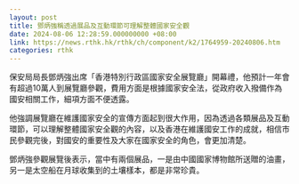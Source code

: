 ```yaml
---
layout: post
title: 鄧炳強稱透過展品及互動環節可理解整體國家安全觀
date: 2024-08-06 12:28:59.000000000 +08:00
link: https://news.rthk.hk/rthk/ch/component/k2/1764959-20240806.htm
categories: rthk
---
```


保安局局長鄧炳強出席「香港特別行政區國家安全展覽廳」開幕禮，他預計一年會有超過10萬人到展覽廳參觀，費用方面是根據國家安全法，從政府收入撥備作為國安相關工作，細項方面不便透露。

他強調展覽廳在維護國家安全的宣傳方面起到很大作用，因為透過各類展品及互動環節，可以理解整體國家安全觀的內容，以及香港在維護國安工作的成就，相信市民參觀完後，對國安的重要性及大家在國家安全的角色，會更加清楚。

鄧炳強參觀展覽後表示，當中有兩個展品，一是由中國國家博物館所送贈的油畫，另一是太空船在月球收集到的土壤樣本，都是非常珍貴。

